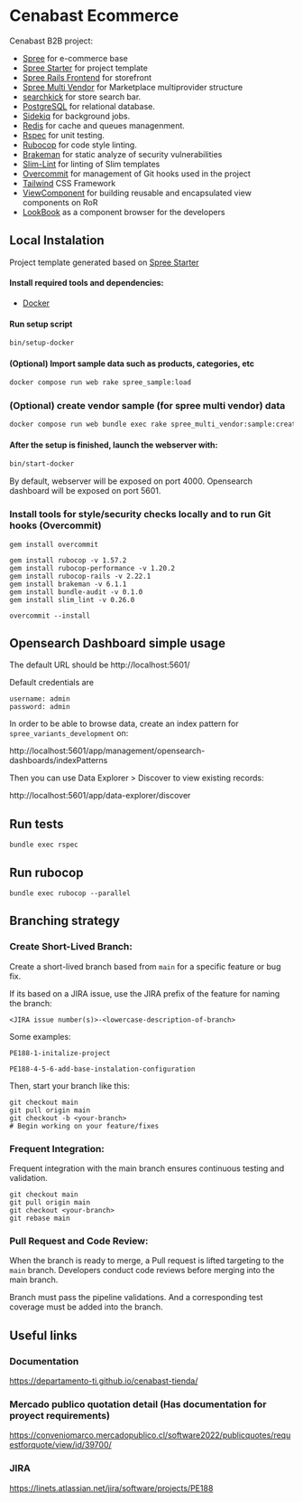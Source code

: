 # Cenabast Ecommerce

Cenabast B2B project:

* [Spree](https://github.com/spree/spree) for e-commerce base
* [Spree Starter](https://github.com/spree/spree_starter) for project template
* [Spree Rails Frontend](https://github.com/spree/spree_rails_frontend) for storefront
* [Spree Multi Vendor](https://github.com/spree-contrib/spree_multi_vendor) for Marketplace multiprovider structure
* [searchkick](https://github.com/ankane/searchkick) for store search bar.
* [PostgreSQL](https://www.postgresql.org/) for relational database.
* [Sidekiq](https://github.com/sidekiq/sidekiq) for background jobs.
* [Redis](https://redis.io/) for cache and queues managenment.
* [Rspec](https://rspec.info/) for unit testing.
* [Rubocop](https://github.com/rubocop/rubocop) for code style linting.
* [Brakeman](https://github.com/presidentbeef/brakeman) for static analyze of security vulnerabilities
* [Slim-Lint](https://github.com/sds/slim-lint) for linting of Slim templates
* [Overcommit](https://github.com/sds/overcommit) for management of Git hooks used in the project
* [Tailwind](https://github.com/rails/tailwindcss-rails) CSS Framework
* [ViewComponent](https://github.com/viewcomponent/view_component) for building reusable and encapsulated view components on RoR
* [LookBook](https://github.com/ViewComponent/lookbook) as a component browser for the developers

## Local Instalation

Project template generated based on [Spree Starter](https://github.com/spree/spree_starter)

#### Install required tools and dependencies:

* [Docker](https://www.docker.com/community-edition#/download)

#### Run setup script

```bash
bin/setup-docker
```

#### (Optional) Import sample data such as products, categories, etc

```bash
docker compose run web rake spree_sample:load
```

### (Optional) create vendor sample (for spree multi vendor) data

```bash
docker compose run web bundle exec rake spree_multi_vendor:sample:create
```

#### After the setup is finished, launch the webserver with:

```bash
bin/start-docker
```

By default, webserver will be exposed on port 4000.
Opensearch dashboard will be exposed on port 5601.

### Install tools for style/security checks locally and to run Git hooks (Overcommit)

```
gem install overcommit

gem install rubocop -v 1.57.2
gem install rubocop-performance -v 1.20.2
gem install rubocop-rails -v 2.22.1
gem install brakeman -v 6.1.1
gem install bundle-audit -v 0.1.0
gem install slim_lint -v 0.26.0

overcommit --install
```

## Opensearch Dashboard simple usage

The default URL should be
http://localhost:5601/

Default credentials are

```
username: admin
password: admin
```

In order to be able to browse data, create an index pattern for `spree_variants_development` on:

http://localhost:5601/app/management/opensearch-dashboards/indexPatterns

Then you can use Data Explorer > Discover to view existing records:

http://localhost:5601/app/data-explorer/discover

## Run tests

```
bundle exec rspec
```

## Run rubocop

```
bundle exec rubocop --parallel
```

## Branching strategy

### Create Short-Lived Branch:

Create a short-lived branch based from `main` for a specific feature or bug fix.

If its based on a JIRA issue, use the JIRA prefix of the feature for naming the branch:

```
<JIRA issue number(s)>-<lowercase-description-of-branch>
```

Some examples:
```
PE188-1-initalize-project

PE188-4-5-6-add-base-instalation-configuration
```

Then, start your branch like this:
```
git checkout main
git pull origin main
git checkout -b <your-branch>
# Begin working on your feature/fixes
```

### Frequent Integration:

Frequent integration with the main branch ensures continuous testing and validation.

```
git checkout main
git pull origin main
git checkout <your-branch>
git rebase main
```

### Pull Request and Code Review:

When the branch is ready to merge, a Pull request is lifted targeting to the `main` branch.
Developers conduct code reviews before merging into the main branch.

Branch must pass the pipeline validations.
And a corresponding test coverage must be added into the branch.

## Useful links

### Documentation
https://departamento-ti.github.io/cenabast-tienda/

### Mercado publico quotation detail (Has documentation for proyect requirements)
https://conveniomarco.mercadopublico.cl/software2022/publicquotes/requestforquote/view/id/39700/

### JIRA
https://linets.atlassian.net/jira/software/projects/PE188